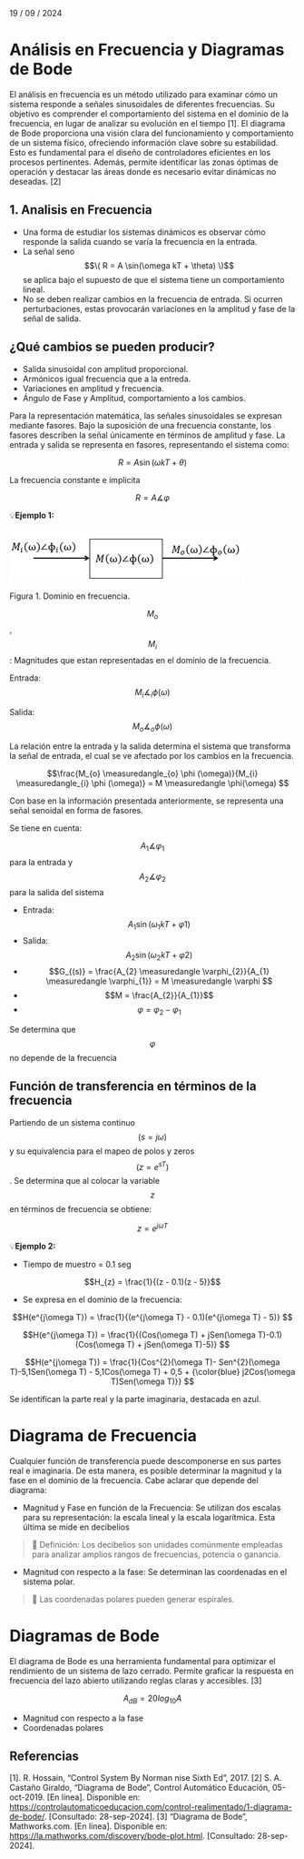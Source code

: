 19 / 09 / 2024
# Análisis en Frecuencia y Diagramas de Bode
El análisis en frecuencia es un método utilizado para examinar cómo un sistema responde a señales sinusoidales de diferentes frecuencias. Su objetivo es comprender el comportamiento del sistema en el dominio de la frecuencia, en lugar de analizar su evolución en el tiempo [1].
El diagrama de Bode proporciona una visión clara del funcionamiento y comportamiento de un sistema físico, ofreciendo información clave sobre su estabilidad. Esto es fundamental para el diseño de controladores eficientes en los procesos pertinentes. Además, permite identificar las zonas óptimas de operación y destacar las áreas donde es necesario evitar dinámicas no deseadas. [2]



## 1. Analisis en Frecuencia
- Una forma de estudiar los sistemas dinámicos es observar cómo responde la salida cuando se varía la frecuencia en la entrada.
- La señal seno $$\( R = A \sin(\omega kT + \theta) \)$$ se aplica bajo el supuesto de que el sistema tiene un comportamiento lineal.
- No se deben realizar cambios en la frecuencia de entrada. Si ocurren perturbaciones, estas provocarán variaciones en la amplitud y fase de la señal de salida.
  
## ¿Qué cambios se pueden producir?
* Salida sinusoidal con amplitud proporcional.
* Armónicos igual frecuencia que a la entreda.
* Variaciones en amplitud y frecuencia.
* Ángulo de Fase y Amplitud, comportamiento a los cambios.

Para la representación matemática, las señales sinusoidales se expresan mediante fasores. Bajo la suposición de una frecuencia constante, los fasores describen la señal únicamente en términos de amplitud y fase. La entrada y salida se representa en fasores, representando el sistema como:

$$ R = A \sin(\omega kT + \theta)$$

La frecuencia constante e implicita

$$ R = A \measuredangle \varphi $$

💡**Ejemplo 1:**

![Figura de prueba](IMG/Dom_Frec.png)

Figura 1. Dominio en frecuencia.

$$M_{o}$$, $$M_{i}$$: Magnitudes que estan representadas en el dominio de la frecuencia.

Entrada: $$M_{i} \measuredangle_{i} \phi (\omega) $$

Salida: $$M_{o} \measuredangle_{o} \phi (\omega) $$

La relación entre la entrada y la salida determina el sistema que transforma la señal de entrada, el cual se ve afectado por los cambios en la frecuencia.

$$\frac{M_{o} \measuredangle_{o} \phi (\omega)}{M_{i} \measuredangle_{i} \phi (\omega)} = M \measuredangle \phi(\omega) $$

Con base en la información presentada anteriormente, se representa una señal senoidal en forma de fasores.

Se tiene en cuenta:

$$A_{1} \measuredangle \varphi_{1}$$ para la entrada y $$A_{2} \measuredangle \varphi_{2}$$ para la salida del sistema

* Entrada: $$A_{1} \sin(\omega_{1} kT + \varphi {1})$$
* Salida: $$A_{2} \sin(\omega_{2} kT + \varphi {2})$$
* $$G_{(s)} = \frac{A_{2} \measuredangle \varphi_{2}}{A_{1} \measuredangle \varphi_{1}} = M \measuredangle \varphi $$
* $$M = \frac{A_{2}}{A_{1}}$$
* $$\varphi = \varphi_{2} - \varphi_{1}$$

Se determina que $$\varphi$$ no depende de la frecuencia

## Función de transferencia en términos de la frecuencia

Partiendo de un sistema continuo $$(s = j\omega)$$ y su equivalencia para el mapeo de polos y zeros $$(z = e^{sT})$$. Se determina que al colocar la variable $$z$$ en términos de frecuencia se obtiene:

$$z = e^{j\omega T}$$


💡**Ejemplo 2:**
* Tiempo de muestro = 0.1 seg

$$H_{z} = \frac{1}{(z - 0.1)(z - 5)}$$

* Se expresa en el dominio de la frecuencia:

$$H(e^{j\omega T}) = \frac{1}{(e^{j\omega T} - 0.1)(e^{j\omega T} - 5)} 
$$

$$H(e^{j\omega T}) = \frac{1}{(Cos(\omega T) + jSen(\omega T)-0.1)(Cos(\omega T) + jSen(\omega T)-5)} $$

$$H(e^{j\omega T}) = \frac{1}{Cos^{2}(\omega T)- Sen^{2}(\omega T)-5,1Sen(\omega T) - 5,1Cos(\omega T) + 0,5 + {\color{blue} j2Cos(\omega T)Sen(\omega T)}} $$

Se identifican la parte real y la parte imaginaria, destacada en azul.

# Diagrama de Frecuencia
Cualquier función de transferencia puede descomponerse en sus partes real e imaginaria. De esta manera, es posible determinar la magnitud y la fase en el dominio de la frecuencia.
Cabe aclarar que depende del diagrama:
* Magnitud y Fase en función de la Frecuencia: Se utilizan dos escalas para su representación: la escala lineal y la escala logarítmica. Esta última se mide en decibelios
>  🔑 Definición: Los decibelios son unidades comúnmente empleadas para analizar amplios rangos de frecuencias, potencia o ganancia. 

* Magnitud con respecto a la fase: Se determinan las coordenadas en el sistema polar.
>  🔑 Las coordenadas polares pueden generar espirales.


# Diagramas de Bode
El diagrama de Bode es una herramienta fundamental para optimizar el rendimiento de un sistema de lazo cerrado. Permite graficar la respuesta en frecuencia del lazo abierto utilizando reglas claras y accesibles. [3]





$$A_{dB} = 20log_{10}A$$
- Magnitud con respecto a la fase
- Coordenadas polares







##  Referencias
[1]. R. Hossain, “Control System By Norman nise Sixth Ed”, 2017.
[2]	S. A. Castaño Giraldo, “Diagrama de Bode”, Control Automático Educación, 05-oct-2019. [En línea]. Disponible en: https://controlautomaticoeducacion.com/control-realimentado/1-diagrama-de-bode/. [Consultado: 28-sep-2024].
[3]	“Diagrama de Bode”, Mathworks.com. [En línea]. Disponible en: https://la.mathworks.com/discovery/bode-plot.html. [Consultado: 28-sep-2024].

